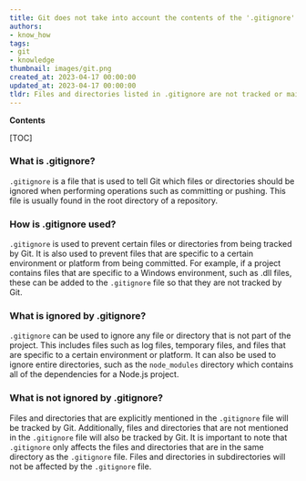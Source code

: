 ```yaml
---
title: Git does not take into account the contents of the '.gitignore' file
authors:
- know_how
tags:
- git
- knowledge
thumbnail: images/git.png
created_at: 2023-04-17 00:00:00
updated_at: 2023-04-17 00:00:00
tldr: Files and directories listed in .gitignore are not tracked or maintained by Git.
---
```


**Contents**

[TOC]

### What is .gitignore?

`.gitignore` is a file that is used to tell Git which files or directories should be ignored when performing operations such as committing or pushing. This file is usually found in the root directory of a repository.

### How is .gitignore used?

`.gitignore` is used to prevent certain files or directories from being tracked by Git. It is also used to prevent files that are specific to a certain environment or platform from being committed. For example, if a project contains files that are specific to a Windows environment, such as .dll files, these can be added to the `.gitignore` file so that they are not tracked by Git.

### What is ignored by .gitignore?

`.gitignore` can be used to ignore any file or directory that is not part of the project. This includes files such as log files, temporary files, and files that are specific to a certain environment or platform. It can also be used to ignore entire directories, such as the `node_modules` directory which contains all of the dependencies for a Node.js project.

### What is not ignored by .gitignore?

Files and directories that are explicitly mentioned in the `.gitignore` file will be tracked by Git. Additionally, files and directories that are not mentioned in the `.gitignore` file will also be tracked by Git. It is important to note that `.gitignore` only affects the files and directories that are in the same directory as the `.gitignore` file. Files and directories in subdirectories will not be affected by the `.gitignore` file.

